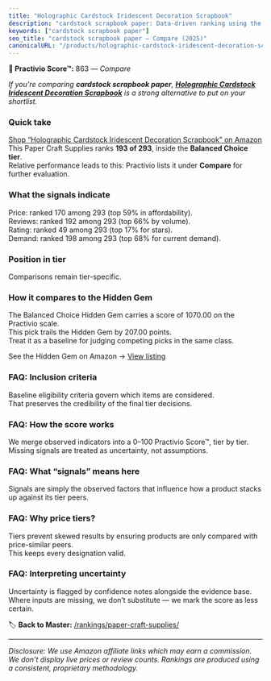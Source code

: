 ```yaml
---
title: "Holographic Cardstock Iridescent Decoration Scrapbook"
description: "cardstock scrapbook paper: Data-driven ranking using the Practivio Score™. Positioned by quality, value, demand, findability, momentum."
keywords: ["cardstock scrapbook paper"]
seo_title: "cardstock scrapbook paper — Compare (2025)"
canonicalURL: "/products/holographic-cardstock-iridescent-decoration-scrapbook-B0CL9GNTD4/"
---
```


**🛒 Practivio Score™:** 863 — _Compare_


*If you're comparing **cardstock scrapbook paper**, **[Holographic Cardstock Iridescent Decoration Scrapbook](https://www.amazon.com/dp/B0CL9GNTD4?tag=practivio-20)** is a strong alternative to put on your shortlist.*
### Quick take
[Shop “Holographic Cardstock Iridescent Decoration Scrapbook” on Amazon](https://www.amazon.com/dp/B0CL9GNTD4?tag=practivio-20)
This Paper Craft Supplies ranks **193 of 293**, inside the **Balanced Choice tier**.  
Relative performance leads to this: Practivio lists it under **Compare** for further evaluation.

### What the signals indicate
Price: ranked 170 among 293 (top 59% in affordability).  
Reviews: ranked 192 among 293 (top 66% by volume).  
Rating: ranked 49 among 293 (top 17% for stars).  
Demand: ranked 198 among 293 (top 68% for current demand).

### Position in tier
Comparisons remain tier-specific.

### How it compares to the Hidden Gem
The Balanced Choice Hidden Gem carries a score of 1070.00 on the Practivio scale.  
This pick trails the Hidden Gem by 207.00 points.  
Treat it as a baseline for judging competing picks in the same class.  

See the Hidden Gem on Amazon → [View listing](https://www.amazon.com/dp/B01GIJLSGG?tag=practivio-20)

### FAQ: Inclusion criteria
Baseline eligibility criteria govern which items are considered.  
That preserves the credibility of the final tier decisions.

### FAQ: How the score works
We merge observed indicators into a 0–100 Practivio Score™, tier by tier.  
Missing signals are treated as uncertainty, not assumptions.

### FAQ: What “signals” means here
Signals are simply the observed factors that influence how a product stacks up against its tier peers.

### FAQ: Why price tiers?
Tiers prevent skewed results by ensuring products are only compared with price-similar peers.  
This keeps every designation valid.

### FAQ: Interpreting uncertainty
Uncertainty is flagged by confidence notes alongside the evidence base.  
Where inputs are missing, we don’t substitute — we mark the score as less certain.

<!-- Missing template for Compare/CompareWithinPriceClass -->


🏷️ **Back to Master:** [/rankings/paper-craft-supplies/](/rankings/paper-craft-supplies/)

---
_Disclosure: We use Amazon affiliate links which may earn a commission. We don’t display live prices or review counts. Rankings are produced using a consistent, proprietary methodology._
